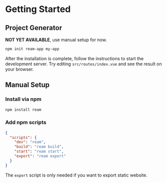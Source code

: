 # Getting Started

## Project Generator

**NOT YET AVAILABLE**, use manual setup for now.

```bash
npm init ream-app my-app
```

After the installation is complete, follow the instructions to start the development server. Try editing `src/routes/index.vue` and see the result on your browser.

## Manual Setup

### Install via npm

```bash
npm install ream
```

### Add npm scripts

```json
{
  "scripts": {
    "dev": "ream",
    "build": "ream build",
    "start": "ream start",
    "export": "ream export"
  }
}
```

The `export` script is only needed if you want to export static website.
